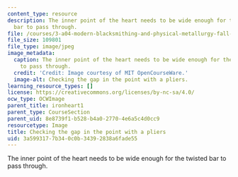 ```yaml
---
content_type: resource
description: The inner point of the heart needs to be wide enough for the twisted
  bar to pass through.
file: /courses/3-a04-modern-blacksmithing-and-physical-metallurgy-fall-2008/3a5993177b340c0b34392838a6fade55_120.jpg
file_size: 109801
file_type: image/jpeg
image_metadata:
  caption: The inner point of the heart needs to be wide enough for the twisted bar
    to pass through.
  credit: 'Credit: Image courtesy of MIT OpenCourseWare.'
  image-alt: Checking the gap in the point with a pliers.
learning_resource_types: []
license: https://creativecommons.org/licenses/by-nc-sa/4.0/
ocw_type: OCWImage
parent_title: ironheart1
parent_type: CourseSection
parent_uid: 8e8739f1-b528-b4a0-2770-4e6a5c4d0cc9
resourcetype: Image
title: Checking the gap in the point with a pliers
uid: 3a599317-7b34-0c0b-3439-2838a6fade55
---
```

The inner point of the heart needs to be wide enough for the twisted bar to pass through.